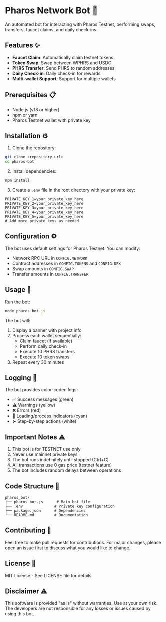# Pharos Network Bot 🤖

An automated bot for interacting with Pharos Testnet, performing swaps, transfers, faucet claims, and daily check-ins.

## Features ✨

- **Faucet Claim**: Automatically claim testnet tokens
- **Token Swap**: Swap between WPHRS and USDC
- **PHRS Transfer**: Send PHRS to random addresses
- **Daily Check-in**: Daily check-in for rewards
- **Multi-wallet Support**: Support for multiple wallets

## Prerequisites 📋

- Node.js (v18 or higher)
- npm or yarn
- Pharos Testnet wallet with private key

## Installation ⚙️

1. Clone the repository:

```bash
git clone <repository-url>
cd pharos-bot
```

2. Install dependencies:

```bash
npm install
```

3. Create a `.env` file in the root directory with your private key:

```
PRIVATE_KEY_1=your_private_key_here
PRIVATE_KEY_2=your_private_key_here
PRIVATE_KEY_3=your_private_key_here
PRIVATE_KEY_4=your_private_key_here
PRIVATE_KEY_5=your_private_key_here
# Add more private keys as needed
```

## Configuration ⚙️

The bot uses default settings for Pharos Testnet. You can modify:

- Network RPC URL in `CONFIG.NETWORK`
- Contract addresses in `CONFIG.TOKENS` and `CONFIG.DEX`
- Swap amounts in `CONFIG.SWAP`
- Transfer amounts in `CONFIG.TRANSFER`

## Usage 🚀

Run the bot:

```javascript
node pharos_bot.js
```

The bot will:

1. Display a banner with project info
2. Process each wallet sequentially:
   - Claim faucet (if available)
   - Perform daily check-in
   - Execute 10 PHRS transfers
   - Execute 10 token swaps
3. Repeat every 30 minutes

## Logging 📝

The bot provides color-coded logs:

- ✅ Success messages (green)
- ⚠️ Warnings (yellow)
- ❌ Errors (red)
- 🔄 Loading/process indicators (cyan)
- ➤ Step-by-step actions (white)

## Important Notes ⚠️

1. This bot is for TESTNET use only
2. Never use mainnet private keys
3. The bot runs indefinitely until stopped (Ctrl+C)
4. All transactions use 0 gas price (testnet feature)
5. The bot includes random delays between operations

## Code Structure 📁

```
pharos_bot/
├── pharos_bot.js      # Main bot file
├── .env              # Private key configuration
├── package.json      # Dependencies
└── README.md         # Documentation
```

## Contributing 🤝

Feel free to make pull requests for contributions. For major changes, please open an issue first to discuss what you would like to change.

## License 📄

MIT License - See LICENSE file for details

## Disclaimer ⚠️

This software is provided "as is" without warranties. Use at your own risk. The developers are not responsible for any losses or issues caused by using this bot.
